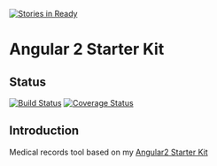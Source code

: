 [![Stories in Ready](https://badge.waffle.io/juan-manuel-alberro/medical-records.png?label=ready&title=Ready)](https://waffle.io/juan-manuel-alberro/medical-records)
# Angular 2 Starter Kit

## Status
[![Build Status](https://travis-ci.org/juan-manuel-alberro/medical-records.svg?branch=master)](https://travis-ci.org/juan-manuel-alberro/medical-records) [![Coverage Status](https://coveralls.io/repos/github/juan-manuel-alberro/medical-records/badge.svg?branch=master)](https://coveralls.io/github/juan-manuel-alberro/medical-records?branch=master)

## Introduction
Medical records tool based on my [Angular2 Starter Kit](https://github.com/juan-manuel-alberro/angular2-starter-kit)
